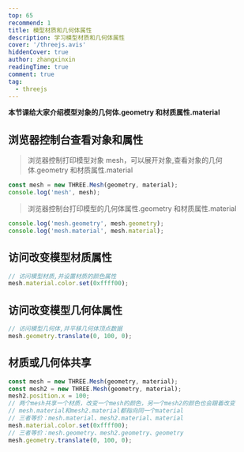 ```yaml
---
top: 65
recommend: 1
title: 模型材质和几何体属性
description: 学习模型材质和几何体属性
cover: '/threejs.avis'
hiddenCover: true
author: zhangxinxin
readingTime: true
comment: true
tag:
  - threejs
---
```


**本节课给大家介绍模型对象的几何体.geometry 和材质属性.material**

## 浏览器控制台查看对象和属性

> 浏览器控制打印模型对象 mesh，可以展开对象,查看对象的几何体.geometry 和材质属性.material

```js
const mesh = new THREE.Mesh(geometry, material);
console.log('mesh', mesh);
```

> 浏览器控制台打印模型的几何体属性.geometry 和材质属性.material

```js
console.log('mesh.geometry', mesh.geometry);
console.log('mesh.material', mesh.material);
```

## 访问改变模型材质属性

```js
// 访问模型材质,并设置材质的颜色属性
mesh.material.color.set(0xffff00);
```

## 访问改变模型几何体属性

```js
// 访问模型几何体,并平移几何体顶点数据
mesh.geometry.translate(0, 100, 0);
```

## 材质或几何体共享

```js
const mesh = new THREE.Mesh(geometry, material);
const mesh2 = new THREE.Mesh(geometry, material);
mesh2.position.x = 100;
// 两个mesh共享一个材质，改变一个mesh的颜色，另一个mesh2的颜色也会跟着改变
// mesh.material和mesh2.material都指向同一个material
// 三者等价：mesh.material、mesh2.material、material
mesh.material.color.set(0xffff00);
// 三者等价：mesh.geometry、mesh2.geometry、geometry
mesh.geometry.translate(0, 100, 0);
```
